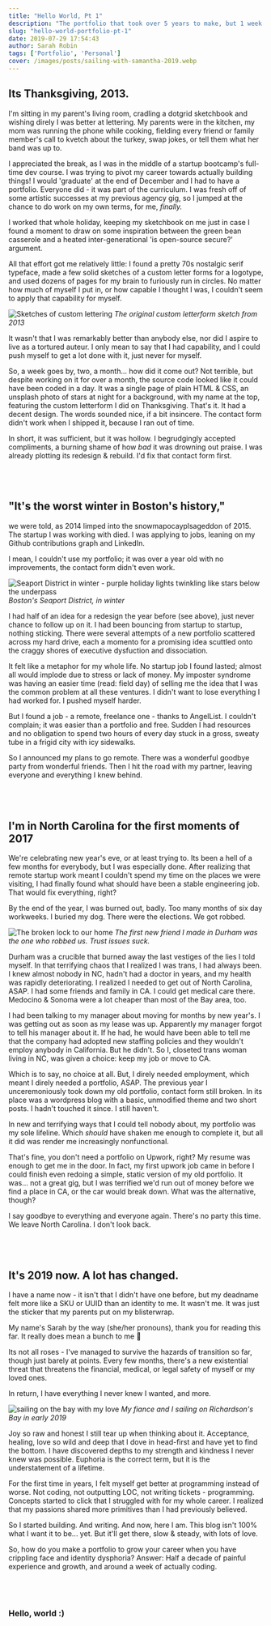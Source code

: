 ```yaml
---
title: "Hello World, Pt 1"
description: "The portfolio that took over 5 years to make, but 1 week to code"
slug: "hello-world-portfolio-pt-1"
date: 2019-07-29 17:54:43
author: Sarah Robin
tags: ['Portfolio', 'Personal']
cover: /images/posts/sailing-with-samantha-2019.webp
---
```



## Its Thanksgiving, 2013. 
I'm sitting in my parent's living room, cradling a dotgrid sketchbook and wishing direly I was better at lettering. My parents were in the kitchen, my mom was running the phone while cooking, fielding every friend or family member's call to kvetch about the turkey, swap jokes, or tell them what her band was up to.

I appreciated the break, as I was in the middle of a startup bootcamp's full-time dev course. I was trying to pivot my career towards actually building things! I would 'graduate' at the end of December and I had to have a portfolio. Everyone did - it was part of the curriculum. I was fresh off of some artistic successes at my previous agency gig, so I jumped at the chance to do work on my own terms, for me, *finally.*

I worked that whole holiday, keeping my sketchbook on me just in case I found a moment to draw on some inspiration between the green bean casserole and a heated inter-generational 'is open-source secure?' argument.

All that effort got me relatively little: I found a pretty 70s nostalgic serif typeface, made a few solid sketches of a custom letter forms for a logotype, and used dozens of pages for my brain to furiously run in circles. No matter how much of myself I put in, or how capable I thought I was, I couldn't seem to apply that capability for myself. 

![Sketches of custom lettering](/images/posts/letterform-sketch.jpg)
*The original custom letterform sketch from 2013*

It wasn't that I was remarkably better than anybody else, nor did I aspire to live as a tortured auteur. I only mean to say that I had capability, and I could push myself to get a lot done with it, just never for myself. 

So, a week goes by, two, a month... how did it come out? Not terrible, but despite working on it for over a month, the source code looked like it could have been coded in a day. It was a single page of plain HTML & CSS, an unsplash photo of stars at night for a background, with my name at the top, featuring the custom letterform I did on Thanksgiving. That's it. It had a decent design. The words sounded nice, if a bit insincere. The contact form didn't work when I shipped it, because I ran out of time.

In short, it was sufficient, but it was hollow. I begrudgingly accepted compliments, a burning shame of how *bad* it was drowning out praise. I was already plotting its redesign & rebuild. I'd fix that contact form first. 

<code>&nbsp;</code>
---


## "It's the worst winter in Boston's history," 
we were told, as 2014 limped into the snowmapocayplsageddon of 2015. The startup I was working with died. I was applying to jobs, leaning on my Github contributions graph and LinkedIn. 

I mean, I couldn't use my portfolio; it was over a year old with no improvements, the contact form didn't even work.


![Seaport District in winter - purple holiday lights twinkling like stars below the underpass](/images/posts/seaport-in-winter-cropped.jpg)
*Boston's Seaport District, in winter*

I had half of an idea for a redesign the year before (see above), just never chance to follow up on it. I had been bouncing from startup to startup, nothing sticking. There were several attempts of a new portfolio scattered across my hard drive, each a momento for a promising idea scuttled onto the craggy shores of executive dysfuction and dissociation.

It felt like a metaphor for my whole life. No startup job I found lasted; almost all would implode due to stress or lack of money. My imposter syndrome was having an easier time (read: field day) of selling me the idea that I was the common problem at all these ventures. I didn't want to lose everything I had worked for. I pushed myself harder.

But I found a job - a remote, freelance one - thanks to AngelList. I couldn't complain; it was easier than a portfolio and free. Sudden I had resources and no obligation to spend two hours of every day stuck in a gross, sweaty tube in a frigid city with icy sidewalks.

So I announced my plans to go remote. There was a wonderful goodbye party from wonderful friends. Then I hit the road with my partner, leaving everyone and everything I knew behind.

<code>&nbsp;</code>
---


## I'm in North Carolina for the first moments of 2017
We're celebrating new year's eve, or at least trying to. Its been a hell of a few months for everybody, but I was especially done. After realizing that remote startup work meant I couldn't spend my time on the places we were visiting, I had finally found what should have been a stable engineering job. That would fix everything, right?

By the end of the year, I was burned out, badly. Too many months of six day workweeks. I buried my dog. There were the elections. We got robbed.

![The broken lock to our home](/images/posts/durham-trust-broken.jpg)
*The first new friend I made in Durham was the one who robbed us. Trust issues suck.*

Durham was a crucible that burned away the last vestiges of the lies I told myself. In that terrifying chaos that I realized I was trans, I had always been. I knew almost nobody in NC, hadn't had a doctor in years, and my health was rapidly deteriorating. I realized I needed to get out of North Carolina, ASAP. I had some friends and family in CA. I could get medical care there. Medocino & Sonoma were a lot cheaper than most of the Bay area, too.

I had been talking to my manager about moving for months by new year's. I was getting out as soon as my lease was up. Apparently my manager forgot to tell his manager about it. If he had, he would have been able to tell me that the company had adopted new staffing policies and they wouldn't employ anybody in California. But he didn't. So I, closeted trans woman living in NC, was given a choice: keep my job or move to CA. 

Which is to say, no choice at all. But, I direly needed employment, which meant I direly needed a portfolio, ASAP. The previous year I unceremoniously took down my old portfolio, contact form still broken. In its place was a wordpress blog with a basic, unmodified theme and two short posts. I hadn't touched it since. I still haven't.

In new and terrifying ways that I could tell nobody about, my portfolio was my sole lifeline. Which *should* have shaken me enough to complete it, but all it did was render me increasingly nonfunctional.

That's fine, you don't need a portfolio on Upwork, right? My resume was enough to get me in the door. In fact, my first upwork job came in before I could finish even redoing a simple, static version of my old portfolio. It was... not a great gig, but I was terrified we'd run out of money before we find a place in CA, or the car would break down. What was the alternative, though?

I say goodbye to everything and everyone again. There's no party this time. We leave North Carolina. I don't look back.

<code>&nbsp;</code>
---

## It's 2019 now. A lot has changed.

I have a name now - it isn't that I didn't have one before, but my deadname felt more like a SKU or UUID than an identity to me. It wasn't me. It was just the sticker that my parents put on my blisterwrap.

My name's Sarah by the way (she/her pronouns), thank you for reading this far. It really does mean a bunch to me 💖

Its not all roses - I've managed to survive the hazards of transition so far, though just barely at points. Every few months, there's a new existential threat that threatens the financial, medical, or legal safety of myself or my loved ones. 

In return, I have everything I never knew I wanted, and more. 

![sailing on the bay with my love](/images/posts/sailing-with-samantha-2019.jpg)
*My fiance and I sailing on Richardson's Bay in early 2019*

Joy so raw and honest I still tear up when thinking about it. Acceptance, healing, love so wild and deep that I dove in head-first and have yet to find the bottom. I have discovered depths to my strength and kindness I never knew was possible. Euphoria is the correct term, but it is the understatement of a lifetime. 

For the first time in years, I felt myself get better at programming instead of worse. Not coding, not outputting LOC, not writing tickets - programming. Concepts started to click that I struggled with for my whole career. I realized that my passions shared more primitives than I had previously believed. 

So I started building. And writing. And now, here I am. This blog isn't 100% what I want it to be... yet. But it'll get there, slow & steady, with lots of love. 

So, how do you make a portfolio to grow your career when you have crippling face and identity dysphoria? Answer: Half a decade of painful experience and growth, and around a week of actually coding. 

<code>&nbsp;</code>
---

### Hello, world :) 


<code>&nbsp;</code>
---
<code>&nbsp;</code>
---
<code>&nbsp;</code>
---